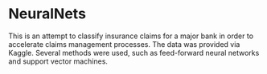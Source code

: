 # NeuralNets
This is an attempt to classify insurance claims for a major bank in order to accelerate claims management processes. The data was provided via Kaggle. Several methods were used, such as feed-forward neural networks and support vector machines.
